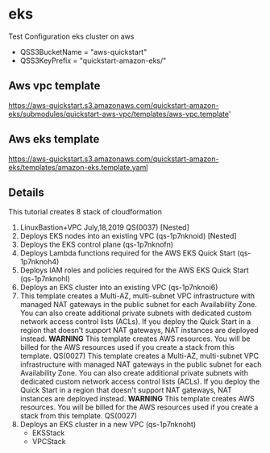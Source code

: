 # eks
Test Configuration eks cluster on aws


-  QSS3BucketName =  "aws-quickstart"
-  QSS3KeyPrefix  =  "quickstart-amazon-eks/" 

## Aws vpc template

https://aws-quickstart.s3.amazonaws.com/quickstart-amazon-eks/submodules/quickstart-aws-vpc/templates/aws-vpc.template'

## Aws eks template

https://aws-quickstart.s3.amazonaws.com/quickstart-amazon-eks/templates/amazon-eks.template.yaml


## Details

This tutorial creates 8 stack of cloudformation 

1. LinuxBastion+VPC July,18,2019 QS(0037)  [Nested]
2. Deploys EKS nodes into an existing VPC (qs-1p7nknoid) [Nested]
3. Deploys the EKS control plane (qs-1p7nknofn)
4. Deploys Lambda functions required for the AWS EKS Quick Start (qs-1p7nknoh4)
5. Deploys IAM roles and policies required for the AWS EKS Quick Start (qs-1p7nknohl)
6. Deploys an EKS cluster into an existing VPC (qs-1p7nknoi6)
7. This template creates a Multi-AZ, multi-subnet VPC infrastructure with managed NAT gateways in the public subnet for each Availability Zone. You can also create additional private subnets with dedicated custom network access control lists (ACLs). If you deploy the Quick Start in a region that doesn't support NAT gateways, NAT instances are deployed instead. **WARNING** This template creates AWS resources. You will be billed for the AWS resources used if you create a stack from this template. QS(0027)
This template creates a Multi-AZ, multi-subnet VPC infrastructure with managed NAT gateways in the public subnet for each Availability Zone. You can also create additional private subnets with dedicated custom network access control lists (ACLs). If you deploy the Quick Start in a region that doesn't support NAT gateways, NAT instances are deployed instead. **WARNING** This template creates AWS resources. You will be billed for the AWS resources used if you create a stack from this template. QS(0027)
8. Deploys an EKS cluster in a new VPC (qs-1p7nknoht)
    * EKSStack  
    * VPCStack


